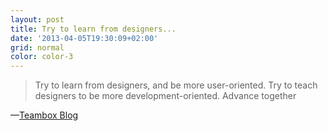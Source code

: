 ```yaml
---
layout: post
title: Try to learn from designers...
date: '2013-04-05T19:30:09+02:00'
grid: normal
color: color-3
---
```


> Try to learn from designers, and be more user-oriented.
> Try to teach designers to be more development-oriented.
> Advance together

—[Teambox Blog](http://teambox.com/blog/fire-your-designer/ "Fire your designer")
